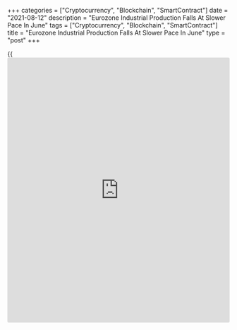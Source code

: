 +++
categories = ["Cryptocurrency", "Blockchain", "SmartContract"]
date = "2021-08-12"
description = "Eurozone Industrial Production Falls At Slower Pace In June"
tags = ["Cryptocurrency", "Blockchain", "SmartContract"]
title = "Eurozone Industrial Production Falls At Slower Pace In June"
type = "post"
+++

{{<iframe id="large-banner" src="https://www.bounty.group/#slide=11.0" width="100%" height="600" scrolling="no" style="border: 0px solid rgb(216, 221, 230); border-radius: 3px;">}}

Eurozone industrial production declined at a slower pace in June, data
published by Eurostat showed on Thursday.

Industrial output was down 0.3 percent month-on-month, slower than the
1.1 percent decrease seen in May. This was the second consecutive fall.
Economists had forecast a monthly drop of 0.2 percent.

The decline was driven by 1.5 percent fall in capital goods production
and 0.6 percent drop in energy output. Meanwhile, non-durable consumer
goods output advanced 1.6 percent. Durable consumer goods and
intermediate goods output edged up 0.1 percent, each.

On a yearly basis, industrial production growth eased to 9.7 percent in
June from 20.6 percent in May. Output was expected to climb 10.4
percent.

Industrial production in EU27 fell 0.2 percent on month in June, but
increased 10.5 percent from the same period last year.

For comments and feedback [contact](https://www.playgroundfx.com/contact/): editorial@rtt[news](https://www.letsplayfx.com/blog/forex-news-website/).com

[Economic News][1]

 **What parts of the world are seeing the best (and worst) economic
performances lately? Click[here][2] to check out our [Econ Scorecard][2]
and find out! See up-to-the-moment [ranking](https://www.playgroundfx.com/blog/crypto-exchange-ranking/)s for the best and worst
performers in [GDP][3], [unemployment rate][4], [inflation][5] and much
more.**

   1. www.rtt[news](https://www.letsplayfx.com/blog/forex-news-website/).com/Content/EconomicNews.aspx
   2. www.rtt[news](https://www.letsplayfx.com/blog/forex-news-website/).com/economic-scorecard/world-rank/retail-sales/highest-performance.aspx
   3. www.rtt[news](https://www.letsplayfx.com/blog/forex-news-website/).com/economic-scorecard/world-rank/GDP/highest-performance.aspx
   4. www.rtt[news](https://www.letsplayfx.com/blog/forex-news-website/).com/economic-scorecard/world-rank/unemployment-rate/lowest-performance.aspx
   5. www.rtt[news](https://www.letsplayfx.com/blog/forex-news-website/).com/economic-scorecard/world-rank/CPI/highest-performance.aspx